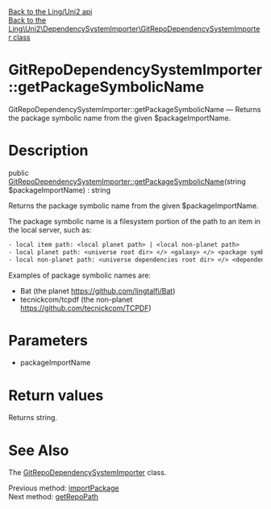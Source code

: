 [Back to the Ling/Uni2 api](https://github.com/lingtalfi/Uni2/blob/master/doc/api/Ling/Uni2.md)<br>
[Back to the Ling\Uni2\DependencySystemImporter\GitRepoDependencySystemImporter class](https://github.com/lingtalfi/Uni2/blob/master/doc/api/Ling/Uni2/DependencySystemImporter/GitRepoDependencySystemImporter.md)


GitRepoDependencySystemImporter::getPackageSymbolicName
================



GitRepoDependencySystemImporter::getPackageSymbolicName — Returns the package symbolic name from the given $packageImportName.




Description
================


public [GitRepoDependencySystemImporter::getPackageSymbolicName](https://github.com/lingtalfi/Uni2/blob/master/doc/api/Ling/Uni2/DependencySystemImporter/GitRepoDependencySystemImporter/getPackageSymbolicName.md)(string $packageImportName) : string




Returns the package symbolic name from the given $packageImportName.

The package symbolic name is a filesystem portion of the path to an item in the local server, such as:

```txt
- local item path: <local planet path> | <local non-planet path>
- local planet path: <universe root dir> </> <galaxy> </> <package symbolic name>
- local non-planet path: <universe dependencies root dir> </> <dependency system> </> <package symbolic name>

```





Examples of package symbolic names are:

- Bat                    (the planet https://github.com/lingtalfi/Bat)
- tecnickcom/tcpdf       (the non-planet https://github.com/tecnickcom/TCPDF)




Parameters
================


- packageImportName

    


Return values
================

Returns string.








See Also
================

The [GitRepoDependencySystemImporter](https://github.com/lingtalfi/Uni2/blob/master/doc/api/Ling/Uni2/DependencySystemImporter/GitRepoDependencySystemImporter.md) class.

Previous method: [importPackage](https://github.com/lingtalfi/Uni2/blob/master/doc/api/Ling/Uni2/DependencySystemImporter/GitRepoDependencySystemImporter/importPackage.md)<br>Next method: [getRepoPath](https://github.com/lingtalfi/Uni2/blob/master/doc/api/Ling/Uni2/DependencySystemImporter/GitRepoDependencySystemImporter/getRepoPath.md)<br>

